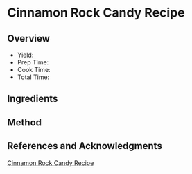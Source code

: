 # Cinnamon Rock Candy Recipe

## Overview

- Yield:
- Prep Time:
- Cook Time:
- Total Time:

## Ingredients


## Method



## References and Acknowledgments

[Cinnamon Rock Candy Recipe](https://www.momdot.com/cinnamon-rock-candy-recipe/)
